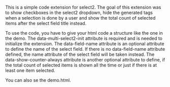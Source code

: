 This is a simple code extension for select2. The goal of this extension was to show checkboxes in the select2 dropdown, hide the generated tags when a selection is done by a user and show the total count of selected items after the select field title instead.

To use the code, you have to give your html code a structure like the one in the demo. The data-multi-select2-init attribute is required and is needed to initialize the extension. The data-field-name attribute is an optional attribute to define the name of the select field. If there is no data-field-name attribute defined, the name attribute of the select field will be taken instead. The data-show-counter-always attribute is another optional attribute to define, if the total count of selected items is shown all the time or just if there is at least one item selected.

You can also se the demo.html.
